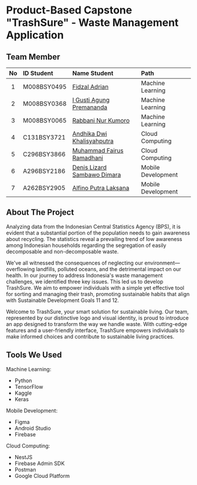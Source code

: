 # Product-Based Capstone "TrashSure" - Waste Management Application

## Team Member

| No  |  ID Student   |      Name Student                                                                         |       Path         |
|:---:|:--------------|:------------------------------------------------------------------------------------------|:-------------------|
|  1  |  M008BSY0495  |  [Fidzal Adrian](https://github.com/orgs/TrashSure-Team/people/fdzadr)                    | Machine Learning   |
|  2  |  M008BSY0368  |  [I Gusti Agung Premananda](https://github.com/orgs/TrashSure-Team/people/4gungnand)      | Machine Learning   |
|  3  |  M008BSY0065  |  [Rabbani Nur Kumoro](https://github.com/orgs/TrashSure-Team/people/rrabbanii)            | Machine Learning   |
|  4  |  C131BSY3721  |  [Andhika Dwi Khalisyahputra](https://github.com/orgs/TrashSure-Team/people/andhikadk)    | Cloud Computing    |
|  5  |  C296BSY3866  |  [Muhammad Fairus Ramadhani](https://github.com/orgs/TrashSure-Team/people/mathzino)      | Cloud Computing    |
|  6  |  A296BSY2186  |  [Denis Lizard Sambawo Dimara](https://github.com/orgs/TrashSure-Team/people/dimaradenis) | Mobile Development |
|  7  |  A262BSY2905  |  [Alfino Putra Laksana](https://github.com/orgs/TrashSure-Team/people/alfino294)          | Mobile Development |

## About The Project

Analyzing data from the Indonesian Central Statistics Agency (BPS), it is evident that a substantial portion of the population needs to gain awareness about recycling. The statistics reveal a prevailing trend of low awareness among Indonesian households regarding the segregation of easily decomposable and non-decomposable waste. 

We've all witnessed the consequences of neglecting our environment—overflowing landfills, polluted oceans, and the detrimental impact on our health. In our journey to address Indonesia's waste management challenges, we identified three key issues. This led us to develop TrashSure. We aim to empower individuals with a simple yet effective tool for sorting and managing their trash, promoting sustainable habits that align with Sustainable Development Goals 11 and 12.

Welcome to TrashSure, your smart solution for sustainable living. Our team, represented by our distinctive logo and visual identity, is proud to introduce an app designed to transform the way we handle waste. With cutting-edge features and a user-friendly interface, TrashSure empowers individuals to make informed choices and contribute to sustainable living practices.

## Tools We Used

Machine Learning:
- Python
- TensorFlow
- Kaggle
- Keras
  
Mobile Development:
- Figma
- Android Studio
- Firebase

Cloud Computing:
- NestJS
- Firebase Admin SDK
- Postman
- Google Cloud Platform
